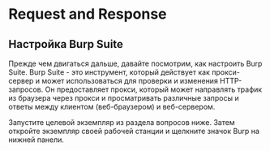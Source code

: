 # Request and Response

## Настройка Burp Suite

Прежде чем двигаться дальше, давайте посмотрим, как настроить Burp Suite. Burp Suite - это инструмент, который действует как прокси-сервер и может использоваться для проверки и изменения HTTP-запросов. Он предоставляет прокси, который может направлять трафик из браузера через прокси и просматривать различные запросы и ответы между клиентом \(веб-браузером\) и веб-сервером.

Запустите целевой экземпляр из раздела вопросов ниже. Затем откройте экземпляр своей рабочей станции и щелкните значок Burp на нижней панели.

